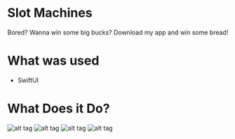 # Slot Machines
Bored? Wanna win some big bucks? Download my app and win some bread! 
# What was used
- SwiftUI

# What Does it Do?
![alt tag](https://github.com/TolentinoDev/slotMachines/blob/master/Plain.PNG)
![alt tag](https://github.com/TolentinoDev/slotMachines/blob/master/Pair.PNG)
![alt tag](https://github.com/TolentinoDev/slotMachines/blob/master/Pair2.PNG)
![alt tag](https://github.com/TolentinoDev/slotMachines/blob/master/Diagnol.PNG)

